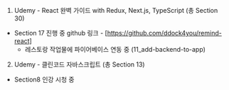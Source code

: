 1. Udemy - React 완벽 가이드 with Redux, Next.js, TypeScript (총 Section 30)

-   Section 17 진행 중
    github 링크 - [https://github.com/ddock4you/remind-react]
    -   레스토랑 작업물에 파이어베이스 연동 중 (11_add-backend-to-app)

2. Udemy - 클린코드 자바스크립트 (총 Section 13)

-   Section8 인강 시청 중
